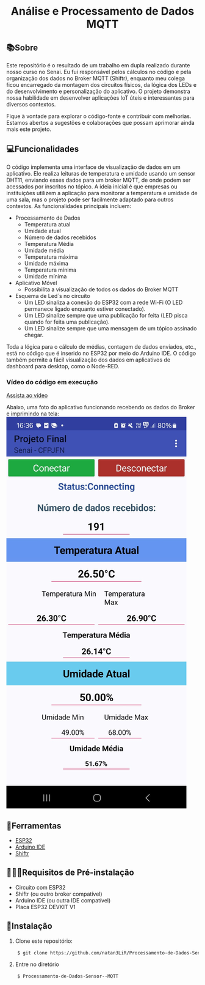 <h1 align="center"> 
    <p>Análise e Processamento de Dados MQTT</p>
</h1>

## 📚Sobre
Este repositório é o resultado de um trabalho em dupla realizado durante nosso curso no Senai. Eu fui responsável pelos cálculos no código e pela organização dos dados no Broker MQTT (Shiftr), enquanto meu colega ficou encarregado da montagem dos circuitos físicos, da lógica dos LEDs e do desenvolvimento e personalização do aplicativo. O projeto demonstra nossa habilidade em desenvolver aplicações IoT úteis e interessantes para diversos contextos.

Fique à vontade para explorar o código-fonte e contribuir com melhorias. Estamos abertos a sugestões e colaborações que possam aprimorar ainda mais este projeto.

## 💻Funcionalidades
O código implementa uma interface de visualização de dados em um aplicativo. Ele realiza leituras de temperatura e umidade usando um sensor DHT11, enviando esses dados para um broker MQTT, de onde podem ser acessados por inscritos no tópico. A ideia inicial é que empresas ou instituições utilizem a aplicação para monitorar a temperatura e umidade de uma sala, mas o projeto pode ser facilmente adaptado para outros contextos. As funcionalidades principais incluem:
- Processamento de Dados
    - Temperatura atual
    - Umidade atual
    - Número de dados recebidos
    - Temperatura Média
    - Umidade média
    - Temperatura máxima
    - Umidade máxima
    - Temperatura mínima
    - Umidade mínima
- Aplicativo Móvel
    - Possibilita a visualização de todos os dados do Broker MQTT
- Esquema de Led´s no circuito
    - Um LED sinaliza a conexão do ESP32 com a rede Wi-Fi (O LED permanece ligado enquanto estiver conectado). 
    - Um LED sinalize sempre que uma publicação for feita (LED pisca quando for feita uma publicação).
    - Um LED sinalize sempre que uma mensagem de um tópico assinado chegar. 

 Toda a lógica para o cálculo de médias, contagem de dados enviados, etc., está no código que é inserido no ESP32 por meio do Arduino IDE. O código também permite a fácil visualização dos dados em aplicativos de dashboard para desktop, como o Node-RED.

### Vídeo do código em execução
[Assista ao vídeo](https://www.youtube.com/watch?v=iiaZknPVKpI)

Abaixo, uma foto do aplicativo funcionando recebendo os dados do Broker e imprimindo na tela:
<img src="apkDadosKodular.png"/>

## 🔨Ferramentas

- [ESP32](https://www.espressif.com/en/products/socs/esp32)
- [Arduino IDE](https://www.arduino.cc)
- [Shiftr](https://www.shiftr.io)

## 👨🏾‍🏫Requisitos de Pré-instalação

- Circuito com ESP32
- Shiftr (ou outro broker compatível)
- Arduino IDE (ou outra IDE compatível)
- Placa ESP32 DEVKIT V1

## 🏹Instalação

1. Clone este repositório:

```bash
    $ git clone https://github.com/natan3LiR/Processamento-de-Dados-Sensor--MQTT.git
```
2. Entre no diretório
```bash
    $ Processamento-de-Dados-Sensor--MQTT
```
